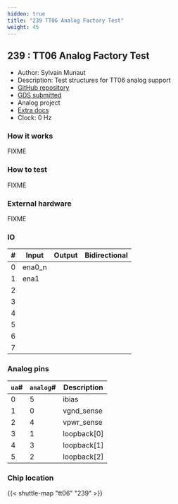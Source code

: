 ```yaml
---
hidden: true
title: "239 TT06 Analog Factory Test"
weight: 45
---
```


## 239 : TT06 Analog Factory Test

* Author: Sylvain Munaut
* Description: Test structures for TT06 analog support
* [GitHub repository](https://github.com/smunaut/tt06-analog-factory-test)
* [GDS submitted](https://github.com/smunaut/tt06-analog-factory-test/actions/runs/8767930254)
* Analog project
* [Extra docs]()
* Clock: 0 Hz

### How it works

FIXME

### How to test

FIXME

### External hardware

FIXME


### IO

| #             | Input    | Output   | Bidirectional   |
| ------------- | -------- | -------- | --------------- |
| 0 | ena0_n  |   |      |
| 1 | ena1  |   |      |
| 2 |   |   |      |
| 3 |   |   |      |
| 4 |   |   |      |
| 5 |   |   |      |
| 6 |   |   |      |
| 7 |   |   |      |

### Analog pins

| `ua`#        | `analog`#        | Description         |
| ------------ | ---------------- | ------------------- |
| 0 | 5 | ibias           |
| 1 | 0 | vgnd_sense           |
| 2 | 4 | vpwr_sense           |
| 3 | 1 | loopback[0]           |
| 4 | 3 | loopback[1]           |
| 5 | 2 | loopback[2]           |

### Chip location

{{< shuttle-map "tt06" "239" >}}
